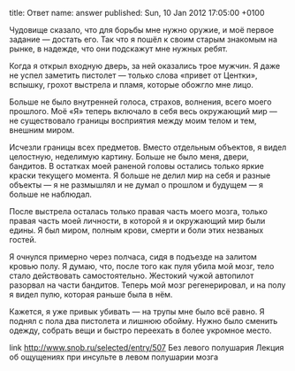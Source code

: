 title: Ответ
name: answer
published: Sun, 10 Jan 2012 17:05:00 +0100

Чудовище сказало, что для борьбы мне нужно оружие, и моё первое задание — достать его. Так что я пошёл к своим старым знакомым на рынке, в надежде, что они подскажут мне нужных ребят.

Когда я открыл входную дверь, за ней оказались трое мужчин. Я даже не успел заметить пистолет — только слова «привет от Центки», вспышку, грохот выстрела и пламя, которые обожгло мне лицо.

Больше не было внутренней голоса, страхов, волнения, всего моего прошлого. Моё «Я» теперь включало в себя весь окружающий мир — не существовало границы восприятия между моим телом и тем, внешним миром.

Исчезли границы всех предметов. Вместо отдельным объектов, я видел целостную, неделимую картину. Больше не было меня, двери, бандитов. В остатках моей раненой головы остались только яркие краски текущего момента. Я больше не делил мир на себя и разные объекты — я не размышлял и не думал о прошлом и будущем — я больше не наблюдал.

После выстрела осталась только правая часть моего мозга, только правая часть моей личности, в которой я и окружающий мир были едины. Я был миром, полным крови, смерти и боли этих незваных гостей.

Я очнулся примерно через полчаса, сидя в подъезде на залитом кровью полу. Я думаю, что, после того как пуля убила мой мозг, тело стало действовать самостоятельно. Жестокий чужой автопилот разорвал на части бандитов. Теперь мой мозг регенерировал, и на полу я видел пулю, которая раньше была в нём.

Кажется, я уже привык убивать — на трупы мне было всё равно. Я поднял с пола два пистолета и лишнюю обойму. Нужно было сменить одежду, собрать вещи и быстро переехать в более укромное место.

link
  http://www.snob.ru/selected/entry/507
  Без левого полушария
  Лекция об ощущениях при инсульте в левом полушарии мозга
